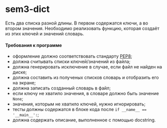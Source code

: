 # sem3-dict
Есть два списка разной длины. В первом содержатся ключи, а во втором значения. Необходимо реализовать функцию, которая создаёт из этих ключей и значений словарь.

#### Требования к программе
* оформление должно соответствовать стандарту [PEP8](https://www.python.org/dev/peps/pep-0008/);
* должна считывать списки ключей/значений из файла;
* должна генерировать исключение в случае, если файл не найден на диске;
* должна составить из полученых списков словарь и отобразить его на экране;
* должна записать созданный словарь в файл;
* если ключу не хватило значения, в словаре должно быть значение `None`;
* значения, которым не хватило ключей, нужно игнорировать;
* тесты должны содержатся в блоке кода после `if __name__ == '__main__':`;
* должна содержать описание, выполненное с помощью docstring.
